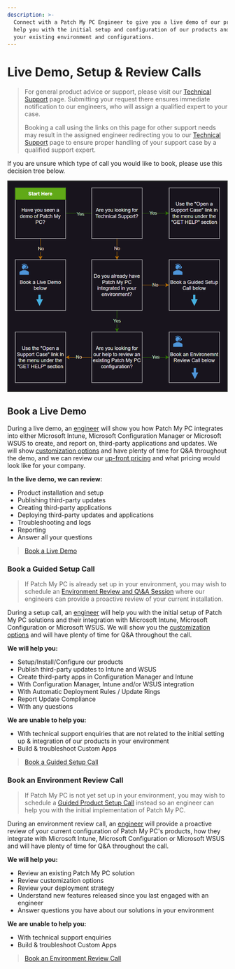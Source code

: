 ```yaml
---
description: >-
  Connect with a Patch My PC Engineer to give you a live demo of our products,
  help you with the initial setup and configuration of our products and review
  your existing environment and configurations.
---
```


# Live Demo, Setup & Review Calls

<blockquote class="wp-block-quote">
<p>For general product advice or support, please visit our <a href="https://patchmypc.com/technical-support">Technical Support</a> page. Submitting your request there ensures immediate notification to our engineers, who will assign a qualified expert to your case.</p>
<p>Booking a call using the links on this page for other support needs may result in the assigned engineer redirecting you to our <a href="https://patchmypc.com/technical-support">Technical Support</a> page to ensure proper handling of your support case by a qualified support expert.</p>
</blockquote>

If you are unsure which type of call you would like to book, please use this decision tree below.

![](/_images/image-(595).png "Book a call - decision tree")

## Book a Live Demo

During a live demo, an [engineer](https://patchmypc.com/about-us#meet-the-team) will show you how Patch My PC integrates into either Microsoft Intune, Microsoft Configuration Manager or Microsoft WSUS to create, and report on, third-party applications and updates. We will show [customization options](https://patchmypc.com/custom-options-available-for-third-party-updates-and-applications) and have plenty of time for Q\&A throughout the demo, and we can review our [up-front pricing](https://patchmypc.com/request-quote#pricing-chart) and what pricing would look like for your company.

**In the live demo, we can review:**

* Product installation and setup
* Publishing third-party updates
* Creating third-party applications
* Deploying third-party updates and applications
* Troubleshooting and logs
* Reporting
* Answer all your questions

<blockquote class="wp-block-quote">
<p><a href="https://patchmypc.com/schedule-live-demo">Book a Live Demo</a><a href="https://patchmypc.com/schedule-live-demo?utm_source=github\&utm_medium=referral\&utm_content=docs-article"> </a></p>
</blockquote>

### Book a Guided Setup Call

<blockquote class="wp-block-quote">
<p>If Patch My PC is already set up in your environment, you may wish to schedule an <a href="https://patchmypc.com/environment-review-call">Environment Review and Q\&A Session</a> where our engineers can provide a proactive review of your current installation.</p>
</blockquote>

During a setup call, an [engineer](https://patchmypc.com/about-us#meet-the-team) will help you with the initial setup of Patch My PC solutions and their integration with Microsoft Intune, Microsoft Configuration or Microsoft WSUS. We will show you the [customization options](https://patchmypc.com/custom-options-available-for-third-party-updates-and-applications) and will have plenty of time for Q\&A throughout the call.

**We will help you:**

* Setup/Install/Configure our products
* Publish third-party updates to Intune and WSUS
* Create third-party apps in Configuration Manager and Intune
* With Configuration Manager, Intune and/or WSUS integration
* With Automatic Deployment Rules / Update Rings
* Report Update Compliance
* With any questions

**We are unable to help you:**

* With technical support enquiries that are not related to the initial setting up & integration of our products in your environment
* Build & troubleshoot Custom Apps

<blockquote class="wp-block-quote">
<p><a href="https://patchmypc.com/schedule-setup-call?utm_source=github\&utm_medium=referral\&utm_content=docs-article">Book a Guided Setup Call</a></p>
</blockquote>

### Book an Environment Review Call

<blockquote class="wp-block-quote">
<p>If Patch My PC is not yet set up in your environment, you may wish to schedule a <a href="https://patchmypc.com/schedule-setup-call">Guided Product Setup Call</a> instead so an engineer can help you with the initial implementation of Patch My PC.</p>
</blockquote>

During an environment review call, an [engineer](https://patchmypc.com/about-us#meet-the-team) will provide a proactive review of your current configuration of Patch My PC's products, how they integrate with Microsoft Intune, Microsoft Configuration or Microsoft WSUS and will have plenty of time for Q\&A throughout the call.

**We will help you:**

* Review an existing Patch My PC solution
* Review customization options
* Review your deployment strategy
* Understand new features released since you last engaged with an engineer
* Answer questions you have about our solutions in your environment

**We are unable to help you:**

* With technical support enquiries
* Build & troubleshoot Custom Apps

<blockquote class="wp-block-quote">
<p><a href="https://patchmypc.com/environment-review-call?utm_source=github\&utm_medium=referral\&utm_content=docs-article">Book an Environment Review Call</a></p>
</blockquote>